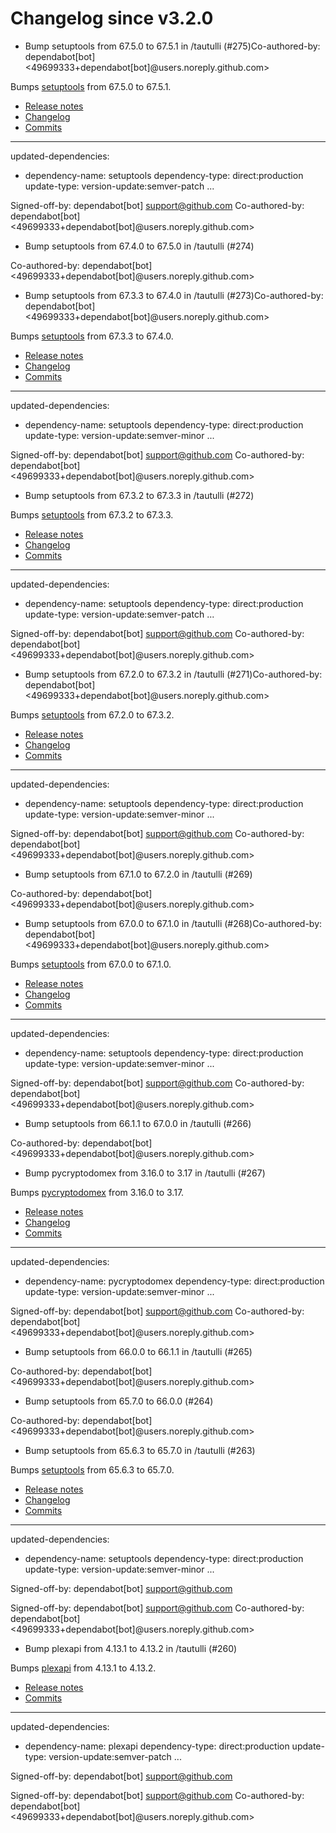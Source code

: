 # Changelog since v3.2.0
- Bump setuptools from 67.5.0 to 67.5.1 in /tautulli (#275)Co-authored-by: dependabot[bot] <49699333+dependabot[bot]@users.noreply.github.com>

Bumps [setuptools](https://github.com/pypa/setuptools) from 67.5.0 to 67.5.1.
- [Release notes](https://github.com/pypa/setuptools/releases)
- [Changelog](https://github.com/pypa/setuptools/blob/main/CHANGES.rst)
- [Commits](https://github.com/pypa/setuptools/compare/v67.5.0...v67.5.1)

---
updated-dependencies:
- dependency-name: setuptools
  dependency-type: direct:production
  update-type: version-update:semver-patch
...

Signed-off-by: dependabot[bot] <support@github.com>
Co-authored-by: dependabot[bot] <49699333+dependabot[bot]@users.noreply.github.com> 
- Bump setuptools from 67.4.0 to 67.5.0 in /tautulli (#274)

Co-authored-by: dependabot[bot] <49699333+dependabot[bot]@users.noreply.github.com> 
- Bump setuptools from 67.3.3 to 67.4.0 in /tautulli (#273)Co-authored-by: dependabot[bot] <49699333+dependabot[bot]@users.noreply.github.com>

Bumps [setuptools](https://github.com/pypa/setuptools) from 67.3.3 to 67.4.0.
- [Release notes](https://github.com/pypa/setuptools/releases)
- [Changelog](https://github.com/pypa/setuptools/blob/main/CHANGES.rst)
- [Commits](https://github.com/pypa/setuptools/compare/v67.3.3...v67.4.0)

---
updated-dependencies:
- dependency-name: setuptools
  dependency-type: direct:production
  update-type: version-update:semver-minor
...

Signed-off-by: dependabot[bot] <support@github.com>
Co-authored-by: dependabot[bot] <49699333+dependabot[bot]@users.noreply.github.com> 
- Bump setuptools from 67.3.2 to 67.3.3 in /tautulli (#272)

Bumps [setuptools](https://github.com/pypa/setuptools) from 67.3.2 to 67.3.3.
- [Release notes](https://github.com/pypa/setuptools/releases)
- [Changelog](https://github.com/pypa/setuptools/blob/main/CHANGES.rst)
- [Commits](https://github.com/pypa/setuptools/compare/v67.3.2...v67.3.3)

---
updated-dependencies:
- dependency-name: setuptools
  dependency-type: direct:production
  update-type: version-update:semver-patch
...

Signed-off-by: dependabot[bot] <support@github.com>
Co-authored-by: dependabot[bot] <49699333+dependabot[bot]@users.noreply.github.com> 
- Bump setuptools from 67.2.0 to 67.3.2 in /tautulli (#271)Co-authored-by: dependabot[bot] <49699333+dependabot[bot]@users.noreply.github.com>

Bumps [setuptools](https://github.com/pypa/setuptools) from 67.2.0 to 67.3.2.
- [Release notes](https://github.com/pypa/setuptools/releases)
- [Changelog](https://github.com/pypa/setuptools/blob/main/CHANGES.rst)
- [Commits](https://github.com/pypa/setuptools/compare/v67.2.0...v67.3.2)

---
updated-dependencies:
- dependency-name: setuptools
  dependency-type: direct:production
  update-type: version-update:semver-minor
...

Signed-off-by: dependabot[bot] <support@github.com>
Co-authored-by: dependabot[bot] <49699333+dependabot[bot]@users.noreply.github.com> 
- Bump setuptools from 67.1.0 to 67.2.0 in /tautulli (#269)

Co-authored-by: dependabot[bot] <49699333+dependabot[bot]@users.noreply.github.com> 
- Bump setuptools from 67.0.0 to 67.1.0 in /tautulli (#268)Co-authored-by: dependabot[bot] <49699333+dependabot[bot]@users.noreply.github.com>

Bumps [setuptools](https://github.com/pypa/setuptools) from 67.0.0 to 67.1.0.
- [Release notes](https://github.com/pypa/setuptools/releases)
- [Changelog](https://github.com/pypa/setuptools/blob/main/CHANGES.rst)
- [Commits](https://github.com/pypa/setuptools/compare/v67.0.0...v67.1.0)

---
updated-dependencies:
- dependency-name: setuptools
  dependency-type: direct:production
  update-type: version-update:semver-minor
...

Signed-off-by: dependabot[bot] <support@github.com>
Co-authored-by: dependabot[bot] <49699333+dependabot[bot]@users.noreply.github.com> 
- Bump setuptools from 66.1.1 to 67.0.0 in /tautulli (#266)

Co-authored-by: dependabot[bot] <49699333+dependabot[bot]@users.noreply.github.com> 
- Bump pycryptodomex from 3.16.0 to 3.17 in /tautulli (#267)

Bumps [pycryptodomex](https://github.com/Legrandin/pycryptodome) from 3.16.0 to 3.17.
- [Release notes](https://github.com/Legrandin/pycryptodome/releases)
- [Changelog](https://github.com/Legrandin/pycryptodome/blob/master/Changelog.rst)
- [Commits](https://github.com/Legrandin/pycryptodome/compare/v3.16.0...v3.17.0)

---
updated-dependencies:
- dependency-name: pycryptodomex
  dependency-type: direct:production
  update-type: version-update:semver-minor
...

Signed-off-by: dependabot[bot] <support@github.com>
Co-authored-by: dependabot[bot] <49699333+dependabot[bot]@users.noreply.github.com> 
- Bump setuptools from 66.0.0 to 66.1.1 in /tautulli (#265)

Co-authored-by: dependabot[bot] <49699333+dependabot[bot]@users.noreply.github.com> 
- Bump setuptools from 65.7.0 to 66.0.0 (#264)

Co-authored-by: dependabot[bot] <49699333+dependabot[bot]@users.noreply.github.com> 
- Bump setuptools from 65.6.3 to 65.7.0 in /tautulli (#263)

Bumps [setuptools](https://github.com/pypa/setuptools) from 65.6.3 to 65.7.0.
- [Release notes](https://github.com/pypa/setuptools/releases)
- [Changelog](https://github.com/pypa/setuptools/blob/main/CHANGES.rst)
- [Commits](https://github.com/pypa/setuptools/compare/v65.6.3...v65.7.0)

---
updated-dependencies:
- dependency-name: setuptools
  dependency-type: direct:production
  update-type: version-update:semver-minor
...

Signed-off-by: dependabot[bot] <support@github.com>

Signed-off-by: dependabot[bot] <support@github.com>
Co-authored-by: dependabot[bot] <49699333+dependabot[bot]@users.noreply.github.com> 
- Bump plexapi from 4.13.1 to 4.13.2 in /tautulli (#260)

Bumps [plexapi](https://github.com/pkkid/python-plexapi) from 4.13.1 to 4.13.2.
- [Release notes](https://github.com/pkkid/python-plexapi/releases)
- [Commits](https://github.com/pkkid/python-plexapi/compare/4.13.1...4.13.2)

---
updated-dependencies:
- dependency-name: plexapi
  dependency-type: direct:production
  update-type: version-update:semver-patch
...

Signed-off-by: dependabot[bot] <support@github.com>

Signed-off-by: dependabot[bot] <support@github.com>
Co-authored-by: dependabot[bot] <49699333+dependabot[bot]@users.noreply.github.com> 
